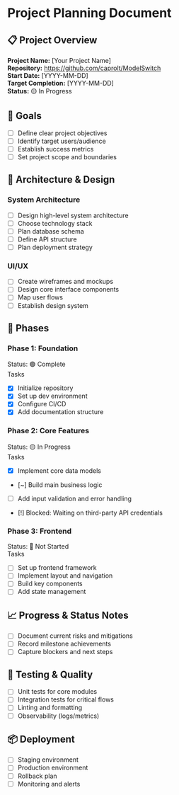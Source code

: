 <!--
This file is a scaffolded project plan that RepoTrackr can parse automatically.

What is RepoTrackr?
- A lightweight dashboard that reads a Markdown plan from your repo, extracts checkbox tasks,
  and shows progress (percent complete, counts, status) with minimal setup.

How to use this file:
1) Fill in the placeholders below (project name, dates, etc.).
2) Add tasks using these markers (RepoTrackr recognizes them):
   - [ ] Task not started (todo)
   - [~] Task in progress (doing)
   - [x] Task completed (done)
   - [!] Task blocked (blocked)
3) Commit and push. Then add this repository to RepoTrackr with the plan path (default: docs/plan.md).
4) Update tasks as you work—RepoTrackr will reflect changes automatically.

Notes:
- You can place this file at docs/plan.md (recommended), plan.md, or keep a Plan section in README.md.
- Advanced: You may include a repotrackr.yml at repo root to declare the plan path(s) and customize markers.
-->

# Project Planning Document

## 📋 Project Overview

**Project Name:** [Your Project Name]  
**Repository:** https://github.com/caprolt/ModelSwitch  
**Start Date:** [YYYY-MM-DD]  
**Target Completion:** [YYYY-MM-DD]  
**Status:** 🟡 In Progress

## 🎯 Goals

- [ ] Define clear project objectives
- [ ] Identify target users/audience
- [ ] Establish success metrics
- [ ] Set project scope and boundaries

## 🧩 Architecture & Design

### System Architecture
- [ ] Design high-level system architecture
- [ ] Choose technology stack
- [ ] Plan database schema
- [ ] Define API structure
- [ ] Plan deployment strategy

### UI/UX
- [ ] Create wireframes and mockups
- [ ] Design core interface components
- [ ] Map user flows
- [ ] Establish design system

## 🚀 Phases

### Phase 1: Foundation
Status: 🟢 Complete  
Tasks
- [x] Initialize repository
- [x] Set up dev environment
- [x] Configure CI/CD
- [x] Add documentation structure

### Phase 2: Core Features
Status: 🟡 In Progress  
Tasks
- [x] Implement core data models
- [~] Build main business logic
- [ ] Add input validation and error handling
- [!] Blocked: Waiting on third-party API credentials

### Phase 3: Frontend
Status: 🔴 Not Started  
Tasks
- [ ] Set up frontend framework
- [ ] Implement layout and navigation
- [ ] Build key components
- [ ] Add state management

## 📈 Progress & Status Notes
- [ ] Document current risks and mitigations
- [ ] Record milestone achievements
- [ ] Capture blockers and next steps

## 🧪 Testing & Quality
- [ ] Unit tests for core modules
- [ ] Integration tests for critical flows
- [ ] Linting and formatting
- [ ] Observability (logs/metrics)

## 📦 Deployment
- [ ] Staging environment
- [ ] Production environment
- [ ] Rollback plan
- [ ] Monitoring and alerts

<!-- End of scaffold. You can customize sections, add or remove phases, and expand tasks.
     RepoTrackr will parse checkbox items and compute progress automatically. -->